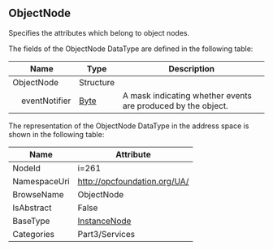 <!-- datatype -->
## ObjectNode
Specifies the attributes which belong to object nodes.  
<!-- end of description -->
The fields of the ObjectNode DataType are defined in the following table:  

|Name|Type|Description|
|---|---|---|
|ObjectNode|Structure||
|&nbsp;&nbsp;&nbsp;&nbsp;eventNotifier|[Byte](../../../Part3/DataTypes/Byte/readme.md)|A mask indicating whether events are produced by the object.|

The representation of the ObjectNode DataType in the address space is shown in the following table:  

|Name|Attribute|
|---|---|
|NodeId|i=261|
|NamespaceUri|http://opcfoundation.org/UA/|
|BrowseName|ObjectNode|
|IsAbstract|False|
|BaseType|[InstanceNode](../../../Part3/Services/InstanceNode/readme.md)|
|Categories|Part3/Services|

